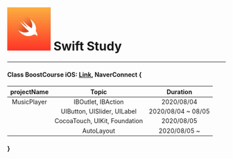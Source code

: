 # <img src= "https://github.com/feldblume5263/swift_study/blob/master/swift.png?raw=true" width= "100"> Swift Study
************

#### Class BoostCourse iOS: [Link](https://www.edwith.org/boostcourse-ios/joinLectures/12966), NaverConnect {
| projectName | Topic | Duration |
| :---------: | :---: | :------: |
| MusicPlayer | IBOutlet, IBAction | 2020/08/04 |
|             | UIButton, UISlider, UILabel | 2020/08/04 ~ 08/05 |
|             | CocoaTouch, UIKit, Foundation | 2020/08/05 |
|             | AutoLayout| 2020/08/05 ~ |
#### }
